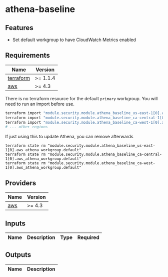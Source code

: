# athena-baseline

## Features

- Set default workgroup to have CloudWatch Metrics enabled

<!-- BEGINNING OF PRE-COMMIT-TERRAFORM DOCS HOOK -->
## Requirements

| Name | Version |
|------|---------|
| <a name="requirement_terraform"></a> [terraform](#requirement\_terraform) | >= 1.1.4 |
| <a name="requirement_aws"></a> [aws](#requirement\_aws) | >= 4.3 |

There is no terraform resource for the default `primary` workgroup. You will need to run an import before use.
```bash
terraform import "module.security.module.athena_baseline_us-east-1[0].aws_athena_workgroup.default" primary
terraform import "module.security.module.athena_baseline_ca-central-1[0].aws_athena_workgroup.default" primary
terraform import "module.security.module.athena_baseline_ca-west-1[0].aws_athena_workgroup.default" primary
# ... other regions
```

If just using this to update Athena, you can remove afterwards
```bach
terraform state rm "module.security.module.athena_baseline_us-east-1[0].aws_athena_workgroup.default"
terraform state rm "module.security.module.athena_baseline_ca-central-1[0].aws_athena_workgroup.default"
terraform state rm "module.security.module.athena_baseline_ca-west-1[0].aws_athena_workgroup.default"
```
## Providers

| Name | Version |
|------|---------|
| <a name="provider_aws"></a> [aws](#provider\_aws) | >= 4.3 |

## Inputs

| Name | Description | Type | Required |
|------|-------------|------|:--------:|

## Outputs

| Name | Description |
|------|-------------|
<!-- END OF PRE-COMMIT-TERRAFORM DOCS HOOK -->
